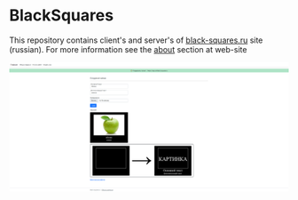 # BlackSquares
This repository contains client's and server's of [black-squares.ru](http://black-squares.ru) site (russian). For more information see the [about](http://black-squares.ru/about) section at web-site

![Black Square site](repository-assets/meme-creation-template.png)